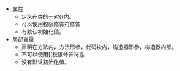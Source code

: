 - 属性
	- 定义在类的一对{}内。
	- 可以使用权限修饰符修饰
	- 有默认初始化值。
- 局部变量
	- 声明在方法内，方法形参，代码块内，构造器形参，构造器内部。
	- 不可以使用[[权限修饰符]]。 
	- 没有默认初始化值。